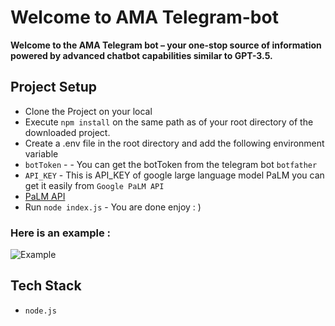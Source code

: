 
# Welcome to AMA Telegram-bot

**Welcome to the AMA Telegram bot – your one-stop source of information powered by advanced chatbot capabilities similar to GPT-3.5.**


## Project Setup

- Clone the Project on your local 
- Execute `npm install` on the same path as of your root directory of the downloaded project.
- Create a .env file in the root directory and add the following environment variable
- `botToken` - - You can get the botToken from the telegram bot `botfather`
- `API_KEY` - This is API_KEY of google large language model PaLM you can get it easily from `Google PaLM API`
- [PaLM API](https://developers.generativeai.google/)
- Run `node index.js` - You are done enjoy : )

### Here is an example :



![Example](https://github.com/aialok/PaLM-telegram-bot/assets/66772290/e83f0e7a-56ad-40d7-b0ef-112358338beb)



## Tech Stack

-  `node.js`


